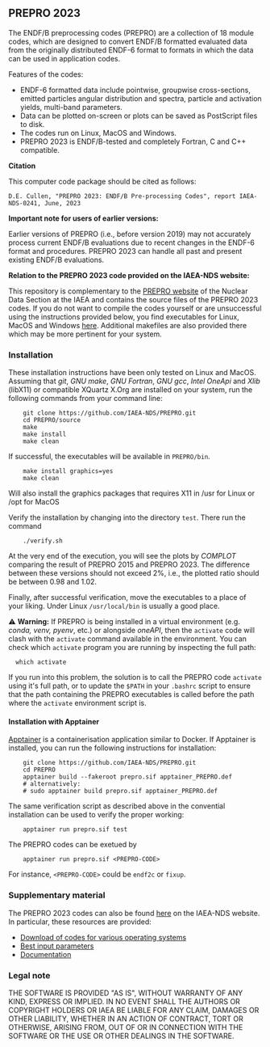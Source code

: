 ## PREPRO 2023

The ENDF/B preprocessing codes (PREPRO) are a collection of 18 module codes,
which are designed to convert ENDF/B formatted evaluated data from
the originally distributed ENDF-6 format to formats in which the data can be used in
application codes.

Features of the codes:
- ENDF-6 formatted data include pointwise, groupwise cross-sections,
  emitted particles angular distribution and spectra, particle and activation
  yields, multi-band parameters.
- Data can be plotted on-screen or plots can be saved as PostScript files to disk.
- The codes run on Linux, MacOS and Windows.
- PREPRO 2023 is ENDF/B-tested and completely Fortran, C and C++ compatible.


**Citation**

This computer code package should be cited as follows:

```
D.E. Cullen, "PREPRO 2023: ENDF/B Pre-processing Codes", report IAEA-NDS-0241, June, 2023
```


**Important note for users of earlier versions:**

Earlier versions of PREPRO (i.e., before version 2019) may not accurately
process current ENDF/B evaluations due to recent changes in the ENDF-6
format and procedures.
PREPRO 2023 can handle all past and present existing ENDF/B evaluations.

**Relation to the PREPRO 2023 code provided on the IAEA-NDS website:**

This repository is complementary to the [PREPRO website][PREPRO2023-website]
of the Nuclear Data Section at the IAEA
and contains the source files of the PREPRO 2023 codes.
If you do not want to compile the codes yourself or are unsuccessful using the
instructions provided below, you find executables
for Linux, MacOS and Windows [here][PREPRO2023-codes]. Additional
makefiles are also provided there which may be more pertinent for your
system.

### Installation

These installation instructions have been only tested on Linux and MacOS.
Assuming that *git*, *GNU make*, *GNU Fortran*, *GNU gcc*, *Intel OneApi* 
and *Xlib* (libX11) or compatible XQuartz X.Org are installed on your system, 
run the following commands from your command line:
```
    git clone https://github.com/IAEA-NDS/PREPRO.git
    cd PREPRO/source
    make
    make install
    make clean
```
If successful, the executables will be available in `PREPRO/bin`.

```
    make install graphics=yes
    make clean
```
Will also install the graphics packages that requires X11 in /usr for Linux or
/opt for MacOS

Verify the installation by changing into the directory `test`.
There run the command
```
    ./verify.sh
```
At the very end of the execution, you will see the plots by
*COMPLOT* comparing the result of PREPRO 2015 and PREPRO 2023.
The difference between these
versions should not exceed 2%, i.e., the plotted ratio should
be between 0.98 and 1.02.

Finally, after successful verification, move the executables to
a place of your liking. Under Linux `/usr/local/bin` is usually
a good place.

:warning: **Warning:**  If PREPRO is being installed in a virtual environment (e.g. *conda, venv, pyenv*, etc.) or alongside *oneAPI*, then the `activate` code will clash with the `activate` command available in the environment. You can check which `activate` program you are running by inspecting the full path:
```
  which activate
```
If you run into this problem, the solution is to call the PREPRO code `activate` using it's full path, or to update the `$PATH` in your `.bashrc` script to ensure that the path containing the PREPRO executables is called before the path where the `activate` environment script is.


#### Installation with Apptainer

[Apptainer] is a containerisation application similar to Docker.
If Apptainer is installed, you can run the following instructions
for installation:
```
    git clone https://github.com/IAEA-NDS/PREPRO.git
    cd PREPRO
    apptainer build --fakeroot prepro.sif apptainer_PREPRO.def
    # alternatively:
    # sudo apptainer build prepro.sif apptainer_PREPRO.def
```
The same verification script as described above in the convential
installation can be used to verify the proper working:
```
    apptainer run prepro.sif test
```

The PREPRO codes can be exetued by
```
    apptainer run prepro.sif <PREPRO-CODE>
```
For instance, `<PREPRO-CODE>` could be `endf2c` or `fixup`.

[Apptainer]: https://sylabs.io/

### Supplementary material

The PREPRO 2023 codes can also be found [here][PREPRO2023-website]
on the IAEA-NDS website. In particular, these resources are provided:
- [Download of codes for various operating systems][PREPRO2023-codes]
- [Best input parameters][PREPRO2023-best-parameters]
- [Documentation][PREPRO2023-documentation]

[PREPRO2023-website]: https://www-nds.iaea.org/public/endf/prepro/
[PREPRO2023-codes]: https://www-nds.iaea.org/public/endf/prepro/ask4code.html
[PREPRO2023-best-parameters]: https://www-nds.iaea.org/public/endf/prepro/ask4best.html
[PREPRO2023-documentation]: https://www-nds.iaea.org/public/endf/prepro/DOCUMENT/ask4docs.html


### Legal note

THE SOFTWARE IS PROVIDED "AS IS", WITHOUT WARRANTY OF ANY KIND, EXPRESS OR
IMPLIED. IN NO EVENT SHALL THE AUTHORS OR COPYRIGHT HOLDERS OR IAEA BE LIABLE
FOR ANY CLAIM, DAMAGES OR OTHER LIABILITY, WHETHER IN AN ACTION OF CONTRACT,
TORT OR OTHERWISE, ARISING FROM, OUT OF OR IN CONNECTION WITH THE SOFTWARE 
OR THE USE OR OTHER DEALINGS IN THE SOFTWARE.
